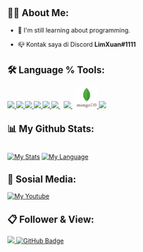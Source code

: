 ## 🙋‍♂️ About Me:

- 🌱 I'm still learning about programming.

- 📪 Kontak saya di Discord **LimXuan#1111**

## 🛠 Language % Tools:

<p align="left"> 
    <a href="https://www.java.com" target="_blank"> <img src="https://img.icons8.com/color/48/000000/java-coffee-cup-logo.png"/> </a>
    <a href="https://developer.mozilla.org/en-US/docs/Web/JavaScript" target="_blank"> <img src="https://img.icons8.com/color/48/000000/javascript.png"/> </a> 
    <a href="https://www.w3.org/html/" target="_blank"> <img src="https://img.icons8.com/color/48/000000/html-5.png"/> </a> 
    <a href="https://www.w3schools.com/css/" target="_blank"> <img src="https://img.icons8.com/color/48/000000/css3.png"/> </a> 
    <a href="https://getbootstrap.com" target="_blank"> <img src="https://img.icons8.com/color/48/000000/bootstrap.png"/> </a> 
    <a style="padding-right:8px;" href="https://nodejs.org" target="_blank"> <img src="https://img.icons8.com/color/48/000000/nodejs.png"/> </a> 
    <a style="padding-right:8px;" href="https://www.mysql.com/" target="_blank"> <img src="https://img.icons8.com/fluent/50/000000/mysql-logo.png"/> </a>
    <a href="https://www.mongodb.com/" target="_blank"> <img src="https://raw.githubusercontent.com/devicons/devicon/master/icons/mongodb/mongodb-original-wordmark.svg" alt="mongodb" width="48" height="48"/> </a> 
    <a href="https://git-scm.com/" target="_blank"> <img src="https://img.icons8.com/color/48/000000/git.png"/> </a> 
</p>

## 📊 My Github Stats:

  <br/>
    <a href="https://github.com/xxRAVENS/github-readme-stats"><img alt="My Stats" src="https://github-readme-stats.vercel.app/api?username=xxRAVENS&show_icons=true&count_private=true&theme=react&hide_border=true&bg_color=0D1117" /></a>
  <a href="https://github.com/xxRAVENS/github-readme-stats"><img alt="My Language" src="https://github-readme-stats.vercel.app/api/top-langs/?username=xxRAVENS&langs_count=8&count_private=true&layout=compact&theme=react&hide_border=true&bg_color=0D1117" /></a>

<br/>

</p>

## 🔗 Sosial Media:
 <a href="https://www.youtube.com/channel/UCMZXbheBJLGduDeStWKwhfg"><img alt="My Youtube" src="https://www.freepnglogos.com/uploads/youtube-logo-icon-transparent---32.png" width="100px"/></a>

## 📋 Follower & View:
<a href="https://github.com/Meghna-DAS/github-profile-views-counter">
    <img src="https://komarev.com/ghpvc/?username=xxRAVENS">
</a>
<a href="https://github.com/xxRAVENS?tab=followers"><img src="https://img.shields.io/github/followers/xxRAVENS?label=Followers&style=social" alt="GitHub Badge"></a>

